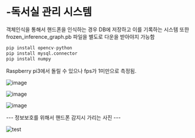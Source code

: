 # -독서실 관리 시스템  

객체인식을 통해서 핸드폰을 인식하는 경우 DB에 저장하고 이를 기록하는 시스템
또한 frozen_inference_graph.pb 파일을 별도로 다운을 받아야지 가능함

```py
pip install opencv-python
pip install mysql.connector
pip install numpy
```

Raspberry pi3에서 돌릴 수 있으나 fps가 1미만으로 측정됨.

![image](https://github.com/JSHTIRED/-/assets/143377935/59012e24-916c-42ce-8f2f-b4515a0decea)

![image](https://github.com/JSHTIRED/-/assets/143377935/69a084a0-ced0-4e99-9bc6-08ea4e91b192)



![image](https://github.com/JSHTIRED/-/assets/143377935/82fafbb0-9b53-43c9-b7fd-ad66fd613c1c)

--- 정보보호를 위해서 핸드폰 감지시 가리는 사진 ---

![test](https://github.com/JSHTIRED/control_study_room/assets/143377935/f3bc5ca6-292b-4f16-ba91-b42ec80b6702)
